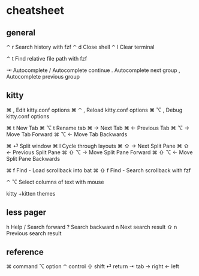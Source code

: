 # cheatsheet

## general

⌃ r     Search history with fzf
⌃ d     Close shell                             ⌃ l     Clear terminal

⌃ t     Find relative file path with fzf

⇥       Autocomplete                            /       Autocomplete continue
.       Autocomplete next group                 ,       Autocomplete previous group

## kitty

⌘ ,     Edit kitty.conf options                 ⌘ ⌃ ,   Reload kitty.conf options
⌘ ⌥ ,   Debug kitty.conf options

⌘ t     New Tab                                 ⌘ ⌥ t   Rename tab
⌘ →     Next Tab                                ⌘ ←     Previous Tab
⌘ ⌥ →   Move Tab Forward                        ⌘ ⌥ ←   Move Tab Backwards

⌘ ⏎     Split window
⌘ l     Cycle through layouts
⌘ ⇧ →   Next Split Pane                         ⌘ ⇧ ←   Previous Split Pane
⌘ ⇧ ⌥ → Move Split Pane Forward                 ⌘ ⇧ ⌥ ← Move Split Pane Backwards

⌘ f     Find - Load scrollback into bat         ⌘ ⇧ f   Find - Search scrollback with fzf

⌃ ⌥     Select columns of text with mouse

kitty +kitten themes

## less pager

h       Help
/       Search forward                          ?       Search backward
n       Next search result                      ⇧ n     Previous search result

## reference

⌘ command   ⌥ option    ⌃ control   ⇧ shift
⏎ return    ⇥ tab       → right     ← left
